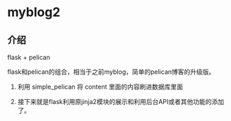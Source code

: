# myblog2

## 介绍
flask + pelican

flask和pelican的组合，相当于之前myblog，简单的pelican博客的升级版。


1. 利用 simple_pelican 将 content 里面的内容刷进数据库里面

2. 接下来就是flask利用原jinja2模块的展示和利用后台API或者其他功能的添加了。


